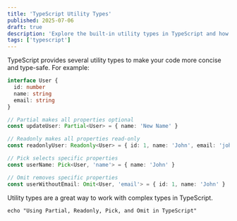 ```yaml
---
title: 'TypeScript Utility Types'
published: 2025-07-06
draft: true
description: 'Explore the built-in utility types in TypeScript and how to use them.'
tags: ['typescript']
---
```


TypeScript provides several utility types to make your code more concise and type-safe. For example:

```typescript
interface User {
  id: number
  name: string
  email: string
}

// Partial makes all properties optional
const updateUser: Partial<User> = { name: 'New Name' }

// Readonly makes all properties read-only
const readonlyUser: Readonly<User> = { id: 1, name: 'John', email: 'john@example.com' }

// Pick selects specific properties
const userName: Pick<User, 'name'> = { name: 'John' }

// Omit removes specific properties
const userWithoutEmail: Omit<User, 'email'> = { id: 1, name: 'John' }
```

Utility types are a great way to work with complex types in TypeScript.

```shell title="Exploring TypeScript Utility Types"
echo "Using Partial, Readonly, Pick, and Omit in TypeScript"
```
